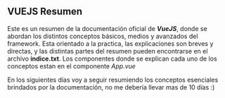 ## VUEJS Resumen


Este es un resumen de la documentación oficial de ***VueJS***, donde se abordan los distintos conceptos básicos, medios y avanzados del framework. Esta orientado a la practica, las explicaciones son breves y directas, y las distintas partes del resumen pueden encontrarse en el archivo **indice.txt**. Los componentes donde se explican cada uno de los conceptos estan en el componente *App.vue*

En los siguientes días voy a seguir resumiendo los conceptos esenciales brindados por la documentación, no me debería llevar mas de 10 días :)